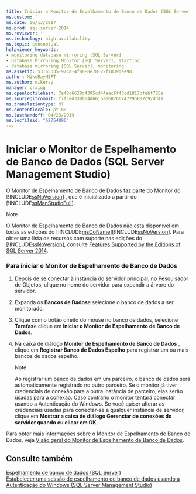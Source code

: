 ```yaml
---
title: Iniciar o Monitor de Espelhamento de Banco de Dados (SQL Server Management Studio) | Microsoft Docs
ms.custom: ''
ms.date: 06/13/2017
ms.prod: sql-server-2014
ms.reviewer: ''
ms.technology: high-availability
ms.topic: conceptual
helpviewer_keywords:
- monitoring database mirroring [SQL Server]
- Database Mirroring Monitor [SQL Server], starting
- database mirroring [SQL Server], monitoring
ms.assetid: 53165335-97ca-4f88-8e78-22f1839dee98
author: MikeRayMSFT
ms.author: mikeray
manager: craigg
ms.openlocfilehash: 7a48c6620d4395cd44aac6f43cd1817cfebf785e
ms.sourcegitcommit: f7fced330b64d6616aeb8766747295807c92dd41
ms.translationtype: MT
ms.contentlocale: pt-BR
ms.lasthandoff: 04/23/2019
ms.locfileid: "62754896"
---
```

# <a name="start-database-mirroring-monitor-sql-server-management-studio"></a>Iniciar o Monitor de Espelhamento de Banco de Dados (SQL Server Management Studio)
  O Monitor de Espelhamento de Banco de Dados faz parte do Monitor do [!INCLUDE[ssNoVersion](../../includes/ssnoversion-md.md)] , que é inicializado a partir do [!INCLUDE[ssManStudioFull](../../includes/ssmanstudiofull-md.md)].  
  
> [!NOTE]  
>  O Monitor de Espelhamento de Banco de Dados não está disponível em todas as edições do [!INCLUDE[msCoName](../../includes/msconame-md.md)][!INCLUDE[ssNoVersion](../../includes/ssnoversion-md.md)]. Para obter uma lista de recursos com suporte nas edições do [!INCLUDE[ssNoVersion](../../includes/ssnoversion-md.md)], consulte [Features Supported by the Editions of SQL Server 2014](../../getting-started/features-supported-by-the-editions-of-sql-server-2014.md).  
  
### <a name="to-launch-the-database-mirroring-monitor"></a>Para iniciar o Monitor de Espelhamento de Banco de Dados  
  
1.  Depois de se conectar à instância do servidor principal, no Pesquisador de Objetos, clique no nome do servidor para expandir a árvore do servidor.  
  
2.  Expanda os **Bancos de Dados**e selecione o banco de dados a ser monitorado.  
  
3.  Clique com o botão direito do mouse no banco de dados, selecione **Tarefas**e clique em **Iniciar o Monitor de Espelhamento de Banco de Dados**.  
  
4.  Na caixa de diálogo **Monitor de Espelhamento de Banco de Dados** , clique em **Registrar Banco de Dados Espelho** para registrar um ou mais bancos de dados espelho.  
  
    > [!NOTE]  
    >  Ao registrar um banco de dados em um parceiro, o banco de dados será automaticamente registrado no outro parceiro. Se o monitor já tiver credenciais de conexão para a outra instância de parceiro, elas serão usadas para a conexão. Caso contrário o monitor tentará conectar usando a Autenticação do Windows. Se você quiser alterar as credenciais usadas para conectar-se a qualquer instância de servidor, clique em **Mostrar a caixa de diálogo Gerenciar de conexões do servidor quando eu clicar em OK**.  
  
 Para obter mais informações sobre o Monitor de Espelhamento de Banco de Dados, veja [Visão geral do Monitor de Espelhamento de Banco de Dados](database-mirroring-monitor-overview.md).  
  
## <a name="see-also"></a>Consulte também  
 [Espelhamento de banco de dados &#40;SQL Server&#41;](database-mirroring-sql-server.md)   
 [Estabelecer uma sessão de espelhamento de banco de dados usando a Autenticação do Windows &#40;SQL Server Management Studio&#41;](establish-database-mirroring-session-windows-authentication.md)  
  
  
